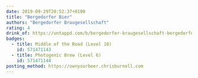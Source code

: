 ```yaml
---
date: 2019-09-29T20:52:37+0100
title: "Bergedorfer Bier"
authors: "Bergedorfer Braugesellschaft"
rating: 4
drink_of: https://untappd.com/b/bergedorfer-braugesellschaft-bergedorfer-bier/155644
badges:
  - title: Middle of the Road (Level 10)
    id: 571471143
  - title: Photogenic Brew (Level 6)
    id: 571471144
posting_method: https://ownyourbeer.chrisburnell.com
---
```

